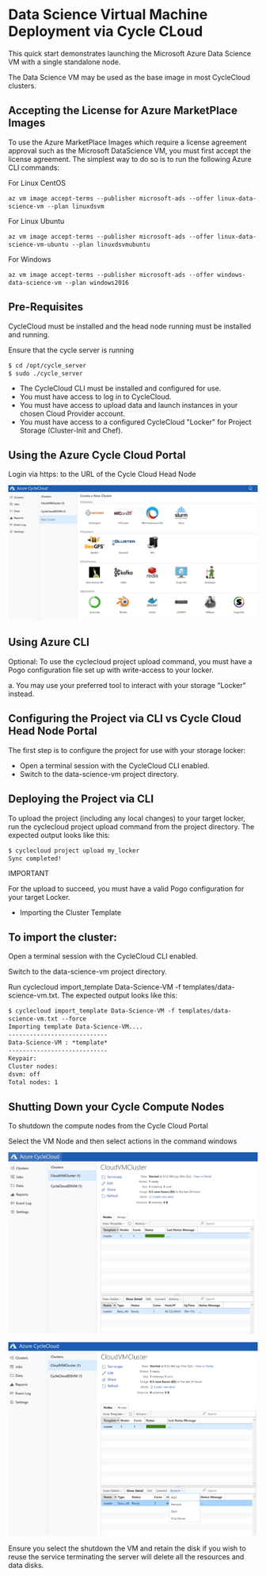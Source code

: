 # Data Science Virtual Machine Deployment via Cycle CLoud 

This quick start demonstrates launching the Microsoft Azure Data Science VM with a single standalone node. 

The Data Science VM may be used as the base image in most CycleCloud clusters.

## Accepting the License for Azure MarketPlace Images

To use the Azure MarketPlace Images which require a license agreement approval such as the Microsoft DataScience VM, you must first accept the license agreement. The simplest way to do so is to run the following Azure CLI commands:

For Linux CentOS

```
az vm image accept-terms --publisher microsoft-ads --offer linux-data-science-vm --plan linuxdsvm
```

For Linux Ubuntu 

```
az vm image accept-terms --publisher microsoft-ads --offer linux-data-science-vm-ubuntu --plan linuxdsvmubuntu
```

For Windows 

```
az vm image accept-terms --publisher microsoft-ads --offer windows-data-science-vm --plan windows2016
```

## Pre-Requisites

CycleCloud must be installed and the head node running must be installed and running.

Ensure that the cycle server is running 

```
$ cd /opt/cycle_server
$ sudo ./cycle_server
```

- The CycleCloud CLI must be installed and configured for use.
- You must have access to log in to CycleCloud.
- You must have access to upload data and launch instances in your chosen Cloud Provider account.
- You must have access to a configured CycleCloud "Locker" for Project Storage (Cluster-Init and Chef).

## Using the Azure Cycle Cloud Portal

Login via https: to the URL of the Cycle Cloud Head Node


![AzureCloudCycle](Images/CycleCloudPortal.JPG)


## Using Azure CLI 
Optional: To use the cyclecloud project upload <locker> command, you must have a Pogo configuration file set up with write-access to your locker.

a. You may use your preferred tool to interact with your storage "Locker" instead.


## Configuring the Project via CLI vs Cycle Cloud Head Node Portal

The first step is to configure the project for use with your storage locker:

- Open a terminal session with the CycleCloud CLI enabled.
- Switch to the data-science-vm project directory.

## Deploying the Project via CLI

To upload the project (including any local changes) to your target locker, run the cyclecloud project upload command from the project directory. The expected output looks like this:

```
$ cyclecloud project upload my_locker
Sync completed!
```

IMPORTANT

For the upload to succeed, you must have a valid Pogo configuration for your target Locker.

- Importing the Cluster Template

## To import the cluster:

Open a terminal session with the CycleCloud CLI enabled.

Switch to the data-science-vm project directory.

Run cyclecloud import_template Data-Science-VM -f templates/data-science-vm.txt. The expected output looks like this:

```
$ cyclecloud import_template Data-Science-VM -f templates/data-science-vm.txt --force
Importing template Data-Science-VM....
----------------------------
Data-Science-VM : *template*
----------------------------
Keypair:
Cluster nodes:
dsvm: off
Total nodes: 1
```
## Shutting Down your Cycle Compute Nodes

To shutdown the compute nodes from the Cycle Cloud Portal 

Select the VM Node and then select actions in the command windows

![AzureCycleCloudSelectNode](Images/TurningOff1.JPG)

![AzureCycleCloudShutdown](Images/Turningoff2.JPG)

Ensure you select the shutdown the VM and retain the disk if you wish to reuse the service terminating the server will delete all the resources and data disks.